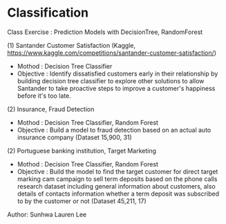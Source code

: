 # Classification
Class Exercise : Prediction Models with DecisionTree, RandomForest


(1) Santander Customer Satisfaction (Kaggle, https://www.kaggle.com/competitions/santander-customer-satisfaction/)

- Mothod : Decision Tree Classifier
- Objective :
Identify dissatisfied customers early in their relationship by building decision tree classifier to explore other solutions to allow Santander to take proactive steps to improve a customer's happiness before it's too late.


(2) Insurance, Fraud  Detection 

- Mothod : Decision Tree Classifier, Random Forest 
- Objective :
Build a model  to fraud detection based on an actual auto insurance company (Dataset 15,900, 31)


(2) Portuguese banking institution, Target Marketing

- Mothod : Decision Tree Classifier, Random Forest 
- Objective :
Build the model to find the target customer for direct target marking cam campaign to sell term deposits based on the phone  calls  research dataset including general  information  about  customers, also details of contacts information whether a term deposit was subscribed to by the customer or not (Dataset 45,211, 17)






Author: Sunhwa Lauren Lee
